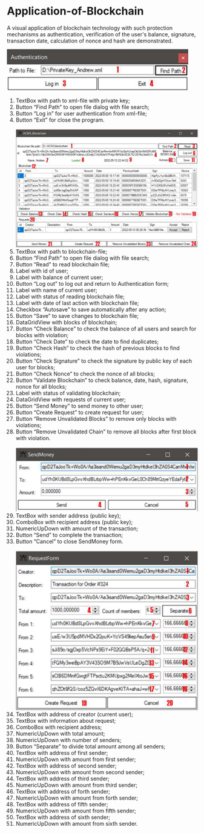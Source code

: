 # Application-of-Blockchain
A visual application of blockchain technology with such protection mechanisms as authentication, verification of the user's balance, signature, transaction date, calculation of nonce and hash are demonstrated.

![Authentication Form](https://github.com/AndrewRimsha/Application-of-Blockchain/blob/main/screenshots/01_Authentication.png "Authentication Form")
1. TextBox with path to xml-file with private key;
2. Button “Find Path” to open file dialog with file search;
3. Button “Log in” for user authentication from xml-file;
4. Button “Exit” for close the program.
<br><br>
![Main Form](https://github.com/AndrewRimsha/Application-of-Blockchain/blob/main/screenshots/02_Main_Form.png "Main Form")
1. TextBox with path to blockchain-file;
2. Button “Find Path” to open file dialog with file search;
3. Button “Read” to read blockchain file;
4. Label with id of user;
5. Label with balance of current user;
6. Button “Log out” to log out and return to Authentication form;
7. Label with name of current user;
8. Label with status of reading blockchain file;
9. Label with date of last action with blockchain file;
10. Checkbox “Autosave” to save automatically after any action;
11. Button “Save” to save changes to blockchain file;
12. DataGridView with blocks of blockchain;
13. Button “Check Balance” to check the balance of all users and search for blocks with violation;
14. Button “Check Date” to check the date to find duplicates;
15. Button “Check Hash” to check the hash of previous blocks to find violations;
16. Button “Check Signature” to check the signature by public key of each user for blocks;
17. Button “Check Nonce” to check the nonce of all blocks;
18. Button “Validate Blockchain” to check balance, date, hash, signature, nonce for all blocks;
19. Label with status of validating blockchain;
20. DataGridView with requests of current user;
21. Button “Send Money” to send money to other user;
22. Button “Create Request” to create request for user;
23. Button “Remove Unvalidated Blocks” to remove only blocks with violations;
24. Button “Remove Unvalidated Chain” to remove all blocks after first block with violation.
<br><br>
![Send Money Form](https://github.com/AndrewRimsha/Application-of-Blockchain/blob/main/screenshots/03_Send_Money_Form.png "Send Money Form")
1. TextBox with sender address (public key);
2. ComboBox with recipient address (public key);
3. NumericUpDown with amount of the transaction;
4. Button “Send” to complete the transaction;
5. Button “Cancel” to close SendMoney form.
<br><br>
![Request Form](https://github.com/AndrewRimsha/Application-of-Blockchain/blob/main/screenshots/04_Request_Form.png "Request Form")
1. TextBox with address of creator (current user);
2. TextBox with information about request;
3. ComboBox with recipient address;
4. NumericUpDown with total amount;
5. NumericUpDown with number of senders;
6. Button “Separate” to divide total amount among all senders;
7. TextBox with address of first sender;
8. NumericUpDown with amount from first sender;
9. TextBox with address of second sender;
10. NumericUpDown with amount from second sender;
11. TextBox with address of third sender;
12. NumericUpDown with amount from third sender;
13. TextBox with address of forth sender;
14. NumericUpDown with amount from forth sender;
15. TextBox with address of fifth sender;
16. NumericUpDown with amount from fifth sender;
17. TextBox with address of sixth sender;
18. NumericUpDown with amount from sixth sender.
